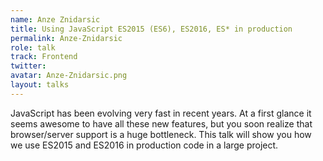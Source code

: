 ```yaml
---
name: Anze Znidarsic
title: Using JavaScript ES2015 (ES6), ES2016, ES* in production
permalink: Anze-Znidarsic
role: talk
track: Frontend
twitter:
avatar: Anze-Znidarsic.png
layout: talks
---
```


JavaScript has been evolving very fast in recent years. At a first glance it seems awesome to have all these new features, but you soon realize that browser/server support is a huge bottleneck. This talk will show you how we use ES2015 and ES2016 in production code in a large project.
